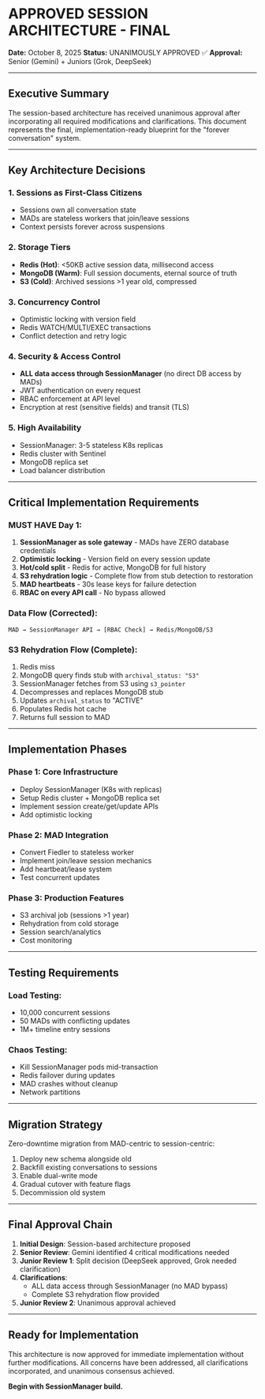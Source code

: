 # APPROVED SESSION ARCHITECTURE - FINAL

**Date:** October 8, 2025
**Status:** UNANIMOUSLY APPROVED ✅
**Approval:** Senior (Gemini) + Juniors (Grok, DeepSeek)

---

## Executive Summary

The session-based architecture has received unanimous approval after incorporating all required modifications and clarifications. This document represents the final, implementation-ready blueprint for the "forever conversation" system.

---

## Key Architecture Decisions

### 1. Sessions as First-Class Citizens
- Sessions own all conversation state
- MADs are stateless workers that join/leave sessions
- Context persists forever across suspensions

### 2. Storage Tiers
- **Redis (Hot)**: <50KB active session data, millisecond access
- **MongoDB (Warm)**: Full session documents, eternal source of truth
- **S3 (Cold)**: Archived sessions >1 year old, compressed

### 3. Concurrency Control
- Optimistic locking with version field
- Redis WATCH/MULTI/EXEC transactions
- Conflict detection and retry logic

### 4. Security & Access Control
- **ALL data access through SessionManager** (no direct DB access by MADs)
- JWT authentication on every request
- RBAC enforcement at API level
- Encryption at rest (sensitive fields) and transit (TLS)

### 5. High Availability
- SessionManager: 3-5 stateless K8s replicas
- Redis cluster with Sentinel
- MongoDB replica set
- Load balancer distribution

---

## Critical Implementation Requirements

### MUST HAVE Day 1:
1. **SessionManager as sole gateway** - MADs have ZERO database credentials
2. **Optimistic locking** - Version field on every session update
3. **Hot/cold split** - Redis for active, MongoDB for full history
4. **S3 rehydration logic** - Complete flow from stub detection to restoration
5. **MAD heartbeats** - 30s lease keys for failure detection
6. **RBAC on every API call** - No bypass allowed

### Data Flow (Corrected):
```
MAD → SessionManager API → [RBAC Check] → Redis/MongoDB/S3
```

### S3 Rehydration Flow (Complete):
1. Redis miss
2. MongoDB query finds stub with `archival_status: "S3"`
3. SessionManager fetches from S3 using `s3_pointer`
4. Decompresses and replaces MongoDB stub
5. Updates `archival_status` to "ACTIVE"
6. Populates Redis hot cache
7. Returns full session to MAD

---

## Implementation Phases

### Phase 1: Core Infrastructure
- Deploy SessionManager (K8s with replicas)
- Setup Redis cluster + MongoDB replica set
- Implement session create/get/update APIs
- Add optimistic locking

### Phase 2: MAD Integration
- Convert Fiedler to stateless worker
- Implement join/leave session mechanics
- Add heartbeat/lease system
- Test concurrent updates

### Phase 3: Production Features
- S3 archival job (sessions >1 year)
- Rehydration from cold storage
- Session search/analytics
- Cost monitoring

---

## Testing Requirements

### Load Testing:
- 10,000 concurrent sessions
- 50 MADs with conflicting updates
- 1M+ timeline entry sessions

### Chaos Testing:
- Kill SessionManager pods mid-transaction
- Redis failover during updates
- MAD crashes without cleanup
- Network partitions

---

## Migration Strategy

Zero-downtime migration from MAD-centric to session-centric:
1. Deploy new schema alongside old
2. Backfill existing conversations to sessions
3. Enable dual-write mode
4. Gradual cutover with feature flags
5. Decommission old system

---

## Final Approval Chain

1. **Initial Design**: Session-based architecture proposed
2. **Senior Review**: Gemini identified 4 critical modifications needed
3. **Junior Review 1**: Split decision (DeepSeek approved, Grok needed clarification)
4. **Clarifications**:
   - ALL data access through SessionManager (no MAD bypass)
   - Complete S3 rehydration flow provided
5. **Junior Review 2**: Unanimous approval achieved

---

## Ready for Implementation

This architecture is now approved for immediate implementation without further modifications. All concerns have been addressed, all clarifications incorporated, and unanimous consensus achieved.

**Begin with SessionManager build.**